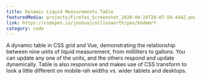 ```yaml
---
title: Dynamic Liquid Measurements Table
featuredMedia: projects/Firefox_Screenshot_2020-04-24T20-07-59.444Z.png
link: https://codepen.io/joshuajcollinsworth/pen/bGdmmrY
category: code
---
```


A dynamic table in CSS grid and Vue, demonstrating the relationship between nine units of liquid measurement, from milliliters to gallons. You can update any one of the units, and the others respond and update dynamically. Table is also responsive and makes use of CSS transform to look a little different on mobile-ish widths vs. wider tablets and desktops.

